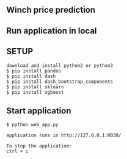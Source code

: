 ## Winch price prediction

## Run application in local

## SETUP
    download and install python2 or python3
    $ pip install pandas
    $ pip install dash
    $ pip install dash_bootstrap_components
    $ pip install sklearn
    $ pip install xgboost

## Start application
    $ python web_app.py

    application runs in http://127.0.0.1:8030/
    
    To stop the application:
    ctrl + c


